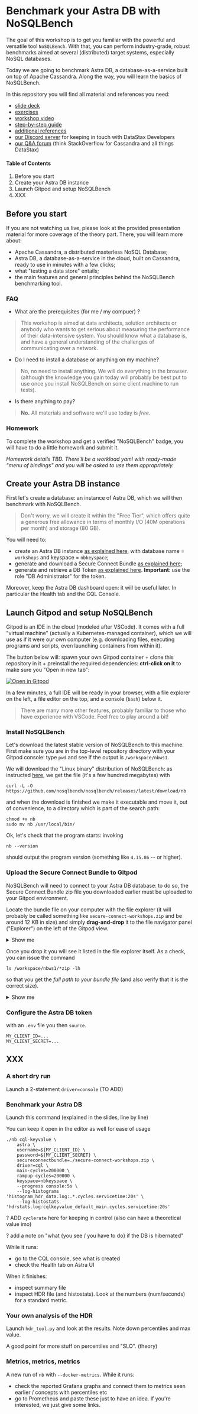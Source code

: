 # Benchmark your Astra DB with NoSQLBench

The goal of this workshop is to get you familiar with the powerful and versatile
tool `NoSQLBench`. With that, you can perform industry-grade, robust benchmarks
aimed at several (distributed) target systems, especially NoSQL databases.

Today we are going to benchmark Astra DB, a database-as-a-service built on top of
Apache Cassandra. Along the way, you will learn the basics of NoSQLBench.

In this repository you will find all material and references you need:

- [slide deck](#)
- [exercises](#)
- [workshop video](#)
- [step-by-step guide](#before-you-start)
- [additional references](#)
- [our Discord server](https://dtsx.io/discord) for keeping in touch with DataStax Developers
- [our Q&A forum](https://community.datastax.com/) (think StackOverflow for Cassandra and all things DataStax)

#### Table of Contents

1. Before you start
2. Create your Astra DB instance
3. Launch Gitpod and setup NoSQLBench
4. XXX



## Before you start

If you are not watching us live, please look at the provided presentation material
for more coverage of the theory part. There, you will learn more about:

- Apache Cassandra, a distributed masterless NoSQL Database;
- Astra DB, a database-as-a-service in the cloud, built on Cassandra, ready to use in minutes with a few clicks;
- what "testing a data store" entails;
- the main features and general principles behind the NoSQLBench benchmarking tool.


### FAQ

- What are the prerequisites (for me / my compuer) ?

> This workshop is aimed at data architects, solution architects or anybody who
> wants to get serious about measuring the performance of their data-intensive system.
> You should know what a database is, and have a general understanding of the
> challenges of communicating over a network.

- Do I need to install a database or anything on my machine?

> No, no need to install anything. We will do everything in the browser.
> (although the knowledge you gain today will probably be best put to use
> once you install NoSQLBench on some client machine to run tests).

- Is there anything to pay?

> **No.** All materials and software we'll use today is _free_.


### Homework

To complete the workshop and get a verified "NoSQLBench" badge, you will
have to do a little homework and submit it.

_Homework details TBD. There'll be a workload yaml with ready-made "menu of bindings"
and you will be asked to use them appropriately._



## Create your Astra DB instance

First let's create a database: an instance of Astra DB, which
we will then benchmark with NoSQLBench.

> Don't worry, we will create
> it within the "Free Tier", which offers quite a generous free
> allowance in terms of monthly I/O (40M operations per month)
> and storage (80 GB).

You will need to:

- create an Astra DB instance [as explained here](https://github.com/datastaxdevs/awesome-astra/wiki/Create-an-AstraDB-Instance), with database name = `workshops` and keyspace = `nbkeyspace`;
- generate and download a Secure Connect Bundle [as explained here](https://github.com/datastaxdevs/awesome-astra/wiki/Download-the-secure-connect-bundle);
- generate and retrieve a DB Token [as explained here](https://github.com/datastaxdevs/awesome-astra/wiki/Create-an-Astra-Token#c---procedure). **Important**: use the role "DB Administrator" for the token.

Moreover, keep the Astra DB dashboard open: it will be useful later. In particular the
Health tab and the CQL Console.



## Launch Gitpod and setup NoSQLBench

Gitpod is an IDE in the cloud (modeled after VSCode). It comes with a full
"virtual machine" (actually a Kubernetes-managed container), which we will
use as if it were our own computer (e.g. downloading files, executing programs
and scripts, even launching containers from within it).

The button below will: spawn your own Gitpod container + clone this repository
in it + preinstall the required dependencies: **ctrl-click on
it** to make sure you "Open in new tab":

[![Open in Gitpod](https://gitpod.io/button/open-in-gitpod.svg)](https://gitpod.io/#https://github.com/hemidactylus/nbws1)

In a few minutes, a full IDE will be ready in your browser, with a file
explorer on the left, a file editor on the top, and a console (`bash`) below it.

> There are many more other features, probably familiar to those who have
> experience with VSCode. Feel free to play around a bit!


### Install NoSQLBench

Let's download the latest stable version of NoSQLBench to this machine.
First make sure you are in the top-level repository directory with your
Gitpod console: type `pwd` and see if the output is `/workspace/nbws1`.

We will download the "Linux binary" distribution of NoSQLBench:
as instructed [here](https://github.com/nosqlbench/nosqlbench/blob/main/DOWNLOADS.md),
we get the file (it's a few hundred megabytes) with
```
curl -L -O https://github.com/nosqlbench/nosqlbench/releases/latest/download/nb
```

and when the download is finished we make it executable and move it,
out of convenience, to a directory which is part of the search path:
```
chmod +x nb
sudo mv nb /usr/local/bin/
```

Ok, let's check that the program starts: invoking
```
nb --version
```
should output the program version (something like `4.15.86` -- or higher).


### Upload the Secure Connect Bundle to Gitpod

NoSQLBench will need to connect to your Astra DB database: to do so, the
Secure Connect Bundle zip file you downloaded earlier must be uploaded
to your Gitpod environment.

Locate the bundle file on your computer with the file explorer
(it will probably be called something like `secure-connect-workshops.zip`
and be around 12 KB in size) and simply **drag-and-drop** it to
the file navigator panel ("Explorer") on the left of the Gitpod view.

<details><summary>Show me</summary>
    <img src="https://github.com/hemidactylus/nbws1/raw/main/images/gitpod_uploading_bundle_1_annotated.png?raw=true" />
</details>

Once you drop it you will see it listed in the file explorer itself.
As a check, you can issue the command
```
ls /workspace/nbws1/*zip -lh
```

so that you get the _full path to your bundle file_ (and also verify that it is
the correct size).

<details><summary>Show me</summary>
    <img src="https://github.com/hemidactylus/nbws1/raw/main/images/gitpod_uploading_bundle_2_annotated.png?raw=true" />
</details>


### Configure the Astra DB token

with an `.env` file you then `source`.

```
MY_CLIENT_ID=...
MY_CLIENT_SECRET=...
```

## XXX

### A short dry run

Launch a 2-statement `driver=console` (TO ADD)

### Benchmark your Astra DB

Launch this command (explained in the slides, line by line)

You can keep it open in the editor as well for ease of usage

```
./nb cql-keyvalue \
    astra \
    username=${MY_CLIENT_ID} \
    password=${MY_CLIENT_SECRET} \
    secureconnectbundle=./secure-connect-workshops.zip \
    driver=cql \
    main-cycles=200000 \
    rampup-cycles=200000 \
    keyspace=nbkeyspace \
    --progress console:5s \
    --log-histograms 'histogram_hdr_data.log:.*.cycles.servicetime:20s' \
    --log-histostats 'hdrstats.log:cqlkeyvalue_default_main.cycles.servicetime:20s'
```

? ADD `cyclerate` here for keeping in control (also can have a theoretical value imo)

? add a note on "what {you see / you have to do} if the DB is hibernated"

While it runs:

- go to the CQL console, see what is created
- check the Health tab on Astra UI

When it finishes:

- inspect summary file
- inspect HDR file (and histostats). Look at the numbers (num/seconds) for a standard metric.

### Your own analysis of the HDR

Launch `hdr_tool.py` and look at the results. Note down percentiles and max value.

A good point for more stuff on percentiles and "SLO". (theory)

### Metrics, metrics, metrics

A new run of `nb` with `--docker-metrics`.
While it runs:

- check the reported Grafana graphs and connect them to metrics seen earlier / concepts with percentiles etc
- go to Prometheus and paste these just to have an idea. If you're interested, we just give some links.

